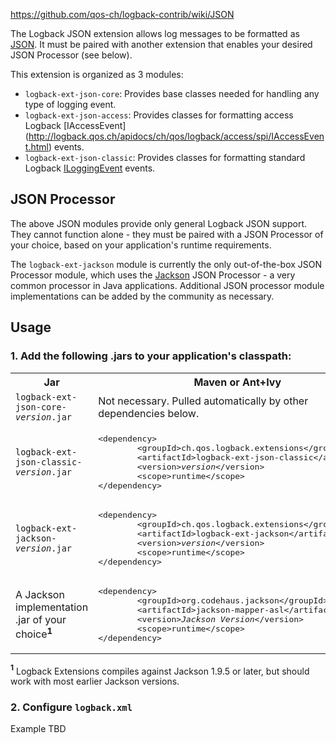 https://github.com/qos-ch/logback-contrib/wiki/JSON

The Logback JSON extension allows log messages to be formatted as [JSON](http://www.json.org).  It must be paired with another extension that enables your desired JSON Processor (see below).

This extension is organized as 3 modules:

- `logback-ext-json-core`: Provides base classes needed for handling any type of logging event.
- `logback-ext-json-access`: Provides classes for formatting access Logback [IAccessEvent]
  (http://logback.qos.ch/apidocs/ch/qos/logback/access/spi/IAccessEvent.html) events.
- `logback-ext-json-classic`: Provides classes for formatting standard Logback [ILoggingEvent](http://logback.qos.ch/apidocs/ch/qos/logback/classic/spi/ILoggingEvent.html) events.

## JSON Processor

The above JSON modules provide only general Logback JSON support.  They cannot function alone - they must be paired with a JSON Processor of your choice, based on your application's runtime requirements.

The `logback-ext-jackson` module is currently the only out-of-the-box JSON Processor module, which uses the [Jackson](http://jackson.codehaus.org) JSON Processor - a very common processor in Java applications.  Additional JSON processor module implementations can be added by the community as necessary.

## Usage

### 1. Add the following .jars to your application's classpath:
<table>
  <tr>
    <th>Jar</th>
    <th>Maven or Ant+Ivy</th>
  </tr>
  <tr>
    <td><code>logback-ext-json-core-<em>version</em>.jar</code></td>
    <td>Not necessary.  Pulled automatically by other dependencies below.</td>
  </tr>
  <tr>
    <td><code>logback-ext-json-classic-<em>version</em>.jar</code></td>
    <td><pre>
&lt;dependency&gt;
    &nbsp;&nbsp;&nbsp;&nbsp;&lt;groupId&gt;ch.qos.logback.extensions&lt;/groupId&gt;
    &nbsp;&nbsp;&nbsp;&nbsp;&lt;artifactId&gt;logback-ext-json-classic&lt;/artifactId&gt;
    &nbsp;&nbsp;&nbsp;&nbsp;&lt;version&gt;<em>version</em>&lt;/version&gt;
    &nbsp;&nbsp;&nbsp;&nbsp;&lt;scope&gt;runtime&lt;/scope&gt;
&lt;/dependency&gt;
</pre></td>
  </tr>
  <tr>
    <td><code>logback-ext-jackson-<em>version</em>.jar</code></td>
    <td><pre>
&lt;dependency&gt;
    &nbsp;&nbsp;&nbsp;&nbsp;&lt;groupId&gt;ch.qos.logback.extensions&lt;/groupId&gt;
    &nbsp;&nbsp;&nbsp;&nbsp;&lt;artifactId&gt;logback-ext-jackson&lt;/artifactId&gt;
    &nbsp;&nbsp;&nbsp;&nbsp;&lt;version&gt;<em>version</em>&lt;/version&gt;
    &nbsp;&nbsp;&nbsp;&nbsp;&lt;scope>runtime&lt;/scope&gt;
&lt;/dependency&gt;
</pre></td>
  </tr>
  <tr>
    <td>A Jackson implementation .jar of your choice<b><sup>1</sup></b></td>
    <td><pre>
&lt;dependency&gt;
    &nbsp;&nbsp;&nbsp;&nbsp;&lt;groupId&gt;org.codehaus.jackson&lt;/groupId&gt;
    &nbsp;&nbsp;&nbsp;&nbsp;&lt;artifactId&gt;jackson-mapper-asl&lt;/artifactId&gt;
    &nbsp;&nbsp;&nbsp;&nbsp;&lt;version&gt;<em>Jackson Version</em>&lt;/version&gt;
    &nbsp;&nbsp;&nbsp;&nbsp;&lt;scope>runtime&lt;/scope&gt;
&lt;/dependency&gt;
</pre></td>
  </tr>
</table>
<b><sup>1</sup></b> Logback Extensions compiles against Jackson 1.9.5 or later, but should work with most earlier Jackson versions.


### 2. Configure `logback.xml`
Example TBD